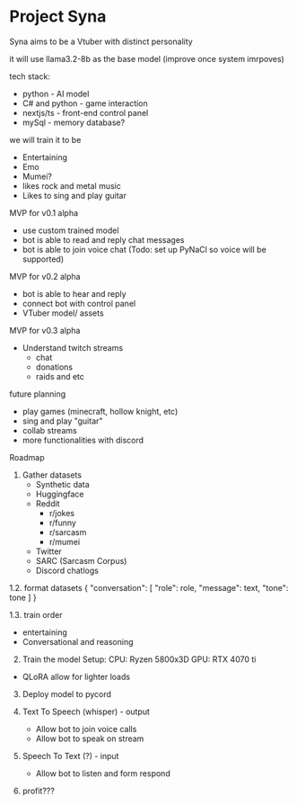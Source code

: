 # Project Syna
 
Syna aims to be a Vtuber with distinct personality

it will use llama3.2-8b as the base model (improve once system imrpoves)

tech stack:
- python - AI model
- C# and python - game interaction
- nextjs/ts - front-end control panel
- mySql - memory database?


we will train it to be
- Entertaining
- Emo
- Mumei?
- likes rock and metal music
- Likes to sing and play guitar

MVP for v0.1 alpha
- use custom trained model
- bot is able to read and reply chat messages
- bot is able to join voice chat (Todo: set up PyNaCl so voice will be supported)

MVP for v0.2 alpha
- bot is able to hear and reply
- connect bot with control panel
- VTuber model/ assets

MVP for v0.3 alpha
- Understand twitch streams
    - chat
    - donations
    - raids and etc


future planning
- play games (minecraft, hollow knight, etc)
- sing and play "guitar"
- collab streams
- more functionalities with discord

Roadmap
1. Gather datasets
    - Synthetic data
    - Huggingface
    - Reddit
        - r/jokes
        - r/funny
        - r/sarcasm
        - r/mumei
    - Twitter
    - SARC (Sarcasm Corpus)
    - Discord chatlogs

1.2. format datasets
{
    "conversation": [
        "role": role,
        "message": text,
        "tone": tone
    ]
}

1.3. train order
- entertaining
- Conversational and reasoning

2. Train the model
Setup:
CPU: Ryzen 5800x3D
GPU: RTX 4070 ti

- QLoRA allow for lighter loads

3. Deploy model to pycord
4. Text To Speech (whisper) - output
    - Allow bot to join voice calls
    - Allow bot to speak on stream
5. Speech To Text (?) - input
    - Allow bot to listen and form respond

6. profit???

